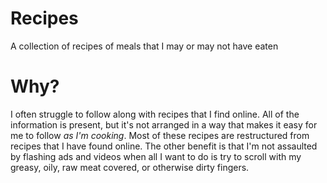 # Recipes

A collection of recipes of meals that I may or may not have eaten

# Why?

I often struggle to follow along with recipes that I find online. All of the information is present, but it's not arranged in a way that makes it easy for me to follow _as I'm cooking_. Most of these recipes are restructured from recipes that I have found online. The other benefit is that I'm not assaulted by flashing ads and videos when all I want to do is try to scroll with my greasy, oily, raw meat covered, or otherwise dirty fingers.

